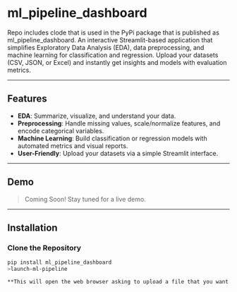 # ml_pipeline_dashboard
Repo includes clode that is used in the PyPi package that is published as ml_pipeline_dashboard.
An interactive Streamlit-based application that simplifies Exploratory Data Analysis (EDA), data preprocessing, and machine learning for classification and regression. Upload your datasets (CSV, JSON, or Excel) and instantly get insights and models with evaluation metrics.

---

## Features

- **EDA**: Summarize, visualize, and understand your data.
- **Preprocessing**: Handle missing values, scale/normalize features, and encode categorical variables.
- **Machine Learning**: Build classification or regression models with automated metrics and visual reports.
- **User-Friendly**: Upload your datasets via a simple Streamlit interface.

---

## Demo

> Coming Soon! Stay tuned for a live demo.

---

## Installation

### Clone the Repository
```bash
pip install ml_pipeline_dashboard
>launch-ml-pipeline

**This will open the web browser asking to upload a file that you want to perform Univariate and Bivariate Analysis. Please feel free to customize the code as per your requirements.


